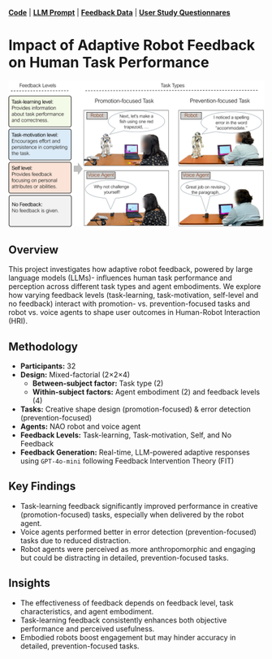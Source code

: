 
[**Code**](https://github.com/robot-feedback/feedback-impact/tree/main/code)
| [**LLM Prompt**](https://github.com/robot-feedback/feedback-impact/tree/main/llm_prompt/)
| [**Feedback Data**](https://github.com/robot-feedback/feedback-impact/tree/main/generated_feedback/)
| [**User Study Questionnares**](https://github.com/robot-feedback/feedback-impact/tree/main/supplementary_files)

# Impact of Adaptive Robot Feedback on Human Task Performance

![Feedback Study Design](./project_images/feedback_study_design.png)

## Overview
This project investigates how adaptive robot feedback, powered by large language models (LLMs)- influences human task performance and perception across different task types and agent embodiments.
We explore how varying feedback levels (task-learning, task-motivation, self-level and no feedback) interact with promotion- vs. prevention-focused tasks and robot vs. voice agents to shape user outcomes in Human-Robot Interaction (HRI).


## Methodology
- **Participants:** 32  
- **Design:** Mixed-factorial (2×2×4)
    - **Between-subject factor:** Task type (2)
    - **Within-subject factors:** Agent embodiment (2) and feedback levels (4)
- **Tasks:** Creative shape design (promotion-focused) & error detection (prevention-focused)
- **Agents:** NAO robot and voice agent
- **Feedback Levels:** Task-learning, Task-motivation, Self, and No Feedback  
- **Feedback Generation:** Real-time, LLM-powered adaptive responses using `GPT-4o-mini` following Feedback Intervention Theory (FIT)

## Key Findings
- Task-learning feedback significantly improved performance in creative (promotion-focused) tasks, especially when delivered by the robot agent.
- Voice agents performed better in error detection (prevention-focused) tasks due to reduced distraction.
- Robot agents were perceived as more anthropomorphic and engaging but could be distracting in detailed, prevention-focused tasks.

## Insights
- The effectiveness of feedback depends on feedback level, task characteristics, and agent embodiment.
- Task-learning feedback consistently enhances both objective performance and perceived usefulness.
- Embodied robots boost engagement but may hinder accuracy in detailed, prevention-focused tasks.